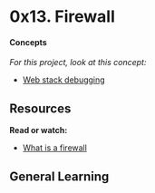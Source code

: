 # 0x13. Firewall

#### Concepts

_For this project, look at this concept:_

* [Web stack debugging](https://www.alx-intranet.hbtn.io/concepts/68)

## Resources

**Read or watch:**

* [What is a firewall](https://www.en.wikipedia.org/wiki/Firewall_%28computing%29)

## General Learning
